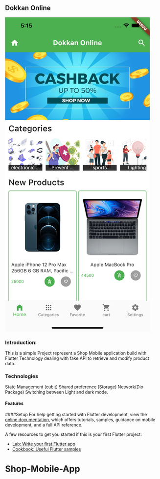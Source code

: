 ## Dokkan Online
![This is an image](https://github.com/HendMohammed90/Shop-Mobile-App/blob/main/assets/images/Simulator%20Screen%20Shot%20-%20iPhone%2013%20Pro%20Max%20-%202023-01-24%20at%2017.15.15.png)

### Introduction:
This is a simple Project represent a Shop Mobile application build with Flutter Technology dealing with fake API to retrieve and modify product data..

### Technologies
State Management (cubit)
Shared preference (Storage)
Network(Dio Package)
Switching between Light and dark mode.


#### Features

####Setup
For help getting started with Flutter development, view the
[online documentation](https://docs.flutter.dev/), which offers tutorials,
samples, guidance on mobile development, and a full API reference.

A few resources to get you started if this is your first Flutter project:

- [Lab: Write your first Flutter app](https://docs.flutter.dev/get-started/codelab)
- [Cookbook: Useful Flutter samples](https://docs.flutter.dev/cookbook)

# Shop-Mobile-App
